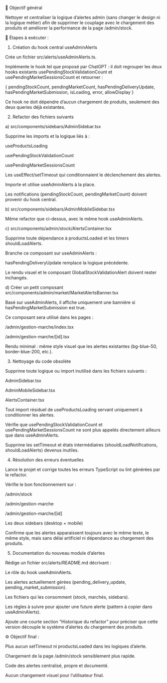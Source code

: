 🎯 Objectif général

Nettoyer et centraliser la logique d’alertes admin (sans changer le design ni la logique métier) afin de supprimer le couplage avec le chargement des produits et améliorer la performance de la page /admin/stock.

🧱 Étapes à exécuter :

1. Création du hook central useAdminAlerts

Crée un fichier src/alerts/useAdminAlerts.ts.

Implémente le hook tel que proposé par ChatGPT : il doit regrouper les deux hooks existants usePendingStockValidationCount et usePendingMarketSessionsCount et retourner :

{
pendingStockCount,
pendingMarketCount,
hasPendingDeliveryUpdate,
hasPendingMarketSubmission,
isLoading,
error,
allowDisplay
}

Ce hook ne doit dépendre d’aucun chargement de produits, seulement des deux queries déjà existantes.

2. Refactor des fichiers suivants

a) src/components/sidebars/AdminSidebar.tsx

Supprime les imports et la logique liés à :

useProductsLoading

usePendingStockValidationCount

usePendingMarketSessionsCount

Les useEffect/setTimeout qui conditionnaient le déclenchement des alertes.

Importe et utilise useAdminAlerts à la place.

Les notifications (pendingStockCount, pendingMarketCount) doivent provenir du hook central.

b) src/components/sidebars/AdminMobileSidebar.tsx

Même refactor que ci-dessus, avec le même hook useAdminAlerts.

c) src/components/admin/stock/AlertsContainer.tsx

Supprime toute dépendance à productsLoaded et les timers shouldLoadAlerts.

Branche ce composant sur useAdminAlerts :

hasPendingDeliveryUpdate remplace la logique précédente.

Le rendu visuel et le composant GlobalStockValidationAlert doivent rester inchangés.

d) Créer un petit composant src/components/admin/market/MarketAlertsBanner.tsx

Basé sur useAdminAlerts, il affiche uniquement une bannière si hasPendingMarketSubmission est true.

Ce composant sera utilisé dans les pages :

/admin/gestion-marche/index.tsx

/admin/gestion-marche/[id].tsx

Rendu minimal : même style visuel que les alertes existantes (bg-blue-50, border-blue-200, etc.).

3. Nettoyage du code obsolète

Supprime toute logique ou import inutilisé dans les fichiers suivants :

AdminSidebar.tsx

AdminMobileSidebar.tsx

AlertsContainer.tsx

Tout import résiduel de useProductsLoading servant uniquement à conditionner les alertes.

Vérifie que usePendingStockValidationCount et usePendingMarketSessionsCount ne sont plus appelés directement ailleurs que dans useAdminAlerts.

Supprime les setTimeout et états intermédiaires (shouldLoadNotifications, shouldLoadAlerts) devenus inutiles.

4. Résolution des erreurs éventuelles

Lance le projet et corrige toutes les erreurs TypeScript ou lint générées par le refactor.

Vérifie le bon fonctionnement sur :

/admin/stock

/admin/gestion-marche

/admin/gestion-marche/[id]

Les deux sidebars (desktop + mobile)

Confirme que les alertes apparaissent toujours avec le même texte, le même style, mais sans délai artificiel ni dépendance au chargement des produits.

5. Documentation du nouveau module d’alertes

Rédige un fichier src/alerts/README.md décrivant :

Le rôle du hook useAdminAlerts.

Les alertes actuellement gérées (pending_delivery_update, pending_market_submission).

Les fichiers qui les consomment (stock, marchés, sidebars).

Les règles à suivre pour ajouter une future alerte (pattern à copier dans useAdminAlerts).

Ajoute une courte section “Historique du refactor” pour préciser que cette version découple le système d’alertes du chargement des produits.

⚙️ Objectif final :

Plus aucun setTimeout ni productsLoaded dans les logiques d’alerte.

Chargement de la page /admin/stock sensiblement plus rapide.

Code des alertes centralisé, propre et documenté.

Aucun changement visuel pour l’utilisateur final.
